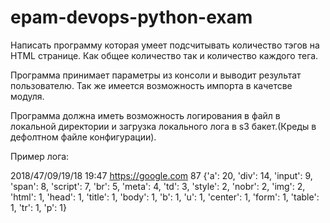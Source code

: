 # epam-devops-python-exam

Написать программу которая умеет подсчитывать количество тэгов на HTML странице. Как общее количество так и количество каждого тега.

Программа принимает параметры из консоли и выводит результат пользователю. Так же имеется возможность импорта в качетсве модуля.

Программа должна иметь возможность логирования в файл в локальной директории и загрузка локального лога в s3 бакет.(Креды в дефолтном файле конфигурации).

Пример лога:

2018/47/09/19/18 19:47  https://google.com   87 {'a': 20, 'div': 14, 'input': 9, 'span': 8, 'script': 7, 'br': 5, 'meta': 4, 'td': 3, 'style': 2, 'nobr': 2, 'img': 2, 'html': 1, 'head': 1, 'title': 1, 'body': 1, 'b': 1, 'u': 1, 'center': 1, 'form': 1, 'table': 1, 'tr': 1, 'p': 1}
